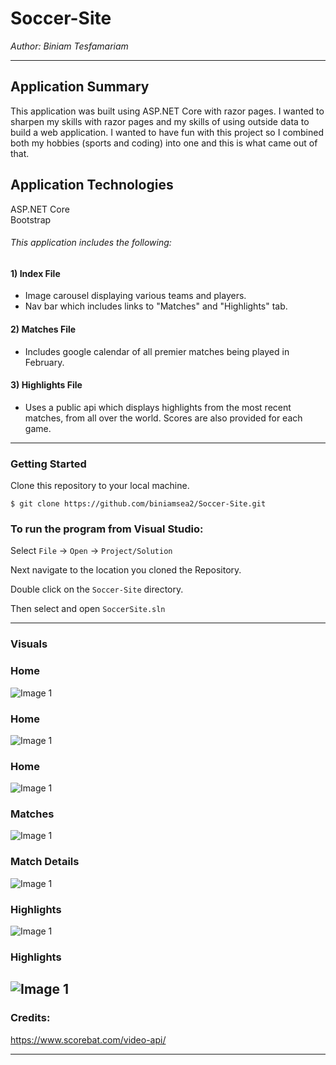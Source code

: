 # Soccer-Site

*Author: Biniam Tesfamariam*

----

## Application Summary
This application was built using ASP.NET Core with razor pages. I wanted to sharpen my skills with razor pages and my skills of using outside data to build a web application. I wanted to have fun with this project so I combined both my hobbies (sports and coding) into one and this is what came out of that. 

## Application Technologies
ASP.NET Core  
Bootstrap  

###### This application includes the following:  

#### 1) Index File  
- Image carousel displaying various teams and players.   
- Nav bar which includes links to "Matches" and "Highlights" tab.    
#### 2) Matches File  
- Includes google calendar of all premier matches being played in February.    
#### 3) Highlights File  
- Uses a public api which displays highlights from the most recent matches, from all over the world. Scores are also provided for each game.     


---

### Getting Started
Clone this repository to your local machine.

```
$ git clone https://github.com/biniamsea2/Soccer-Site.git
```

### To run the program from Visual Studio:
Select ```File``` -> ```Open``` -> ```Project/Solution```

Next navigate to the location you cloned the Repository.

Double click on the ```Soccer-Site``` directory.

Then select and open ```SoccerSite.sln```

---

### Visuals

### Home
![Image 1](https://github.com/biniamsea2/Soccer-Site/blob/master/Screenshot%20(100).png)
### Home
![Image 1](https://github.com/biniamsea2/Soccer-Site/blob/master/Screenshot%20(101).png)
### Home
![Image 1](https://github.com/biniamsea2/Soccer-Site/blob/master/Screenshot%20(102).png)
### Matches
![Image 1](https://github.com/biniamsea2/Soccer-Site/blob/master/Screenshot%20(103).png)
### Match Details
![Image 1](https://github.com/biniamsea2/Soccer-Site/blob/master/Screenshot%20(104).png)
### Highlights
![Image 1](https://github.com/biniamsea2/Soccer-Site/blob/master/Screenshot%20(105).png)
### Highlights
![Image 1](https://github.com/biniamsea2/Soccer-Site/blob/master/Screenshot%20(106).png)
---

### Credits:
https://www.scorebat.com/video-api/


------------------------------
